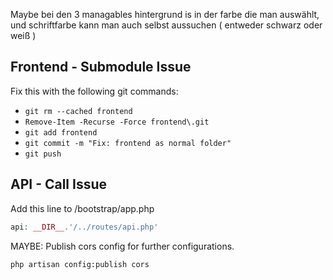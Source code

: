 Maybe bei den 3 managables hintergrund is in der farbe die man auswählt, und schriftfarbe kann man auch selbst aussuchen ( entweder schwarz oder weiß )

## Frontend - Submodule Issue

Fix this with the following git commands:

- `git rm --cached frontend`
- `Remove-Item -Recurse -Force frontend\.git`
- `git add frontend`
- `git commit -m "Fix: frontend as normal folder"`
- `git push`

## API - Call Issue
Add this line to /bootstrap/app.php
```php
api: __DIR__.'/../routes/api.php'
```

MAYBE: Publish cors config for further configurations.
```
php artisan config:publish cors
```